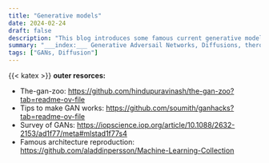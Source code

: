 ```yaml
---
title: "Generative models"
date: 2024-02-24
draft: false
description: "This blog introduces some famous current generative models including GANs, Diffusion Models "
summary: "___index:___ Generative Adversail Networks, Diffusions, theroy, algorithm, application "
tags: ["GANs, Diffusion"]
---
```

{{< katex >}}
__outer resorces:__   
- The-gan-zoo: https://github.com/hindupuravinash/the-gan-zoo?tab=readme-ov-file
- Tips to make GAN works: https://github.com/soumith/ganhacks?tab=readme-ov-file
- Survey of GANs: https://iopscience.iop.org/article/10.1088/2632-2153/ad1f77/meta#mlstad1f77s4
- Famous architecture reproduction: https://github.com/aladdinpersson/Machine-Learning-Collection
